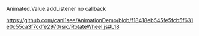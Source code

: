 
Animated.Value.addListener no callback

https://github.com/cani1see/AnimationDemo/blob/f18418eb545fe5fcb5f631e0c55ca3f7cdfe2970/src/RotateWheel.js#L18
